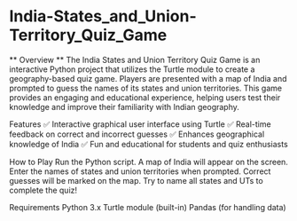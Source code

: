 # India-States_and_Union-Territory_Quiz_Game

** Overview **
The India States and Union Territory Quiz Game is an interactive Python project that utilizes the Turtle module to create a geography-based quiz game. Players are presented with a map of India and prompted to guess the names of its states and union territories. This game provides an engaging and educational experience, helping users test their knowledge and improve their familiarity with Indian geography.

Features
✅ Interactive graphical user interface using Turtle
✅ Real-time feedback on correct and incorrect guesses
✅ Enhances geographical knowledge of India
✅ Fun and educational for students and quiz enthusiasts

How to Play
Run the Python script.
A map of India will appear on the screen.
Enter the names of states and union territories when prompted.
Correct guesses will be marked on the map.
Try to name all states and UTs to complete the quiz!

Requirements
Python 3.x
Turtle module (built-in)
Pandas (for handling data)
